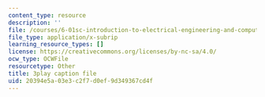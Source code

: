 ```yaml
---
content_type: resource
description: ''
file: /courses/6-01sc-introduction-to-electrical-engineering-and-computer-science-i-spring-2011/20394e5a03e3c2f7d0ef9d349367cd4f_sNLB6_ZIfX0.srt
file_type: application/x-subrip
learning_resource_types: []
license: https://creativecommons.org/licenses/by-nc-sa/4.0/
ocw_type: OCWFile
resourcetype: Other
title: 3play caption file
uid: 20394e5a-03e3-c2f7-d0ef-9d349367cd4f
---
```

